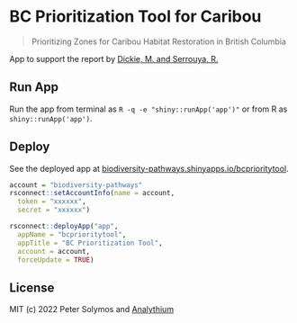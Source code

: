 # BC Prioritization Tool for Caribou

> Prioritizing Zones for Caribou Habitat Restoration in British Columbia

App to support the report by [Dickie, M. and Serrouya, R.](./app/www/BC-Restoration-Prioritization-Report-Final.pdf)

## Run App

Run the app from terminal as `R -q -e "shiny::runApp('app')"` or from R as `shiny::runApp('app')`.

## Deploy

See the deployed app at [biodiversity-pathways.shinyapps.io/bcprioritytool](https://biodiversity-pathways.shinyapps.io/bcprioritytool/).

```R
account = "biodiversity-pathways"
rsconnect::setAccountInfo(name = account,
  token = "xxxxxx",
  secret = "xxxxxx")

rsconnect::deployApp("app", 
  appName = "bcprioritytool",
  appTitle = "BC Prioritization Tool",
  account = account,
  forceUpdate = TRUE)
```

## License

MIT (c) 2022 Peter Solymos and [Analythium](https://analythium.io?ref=gh-bcpriority)
